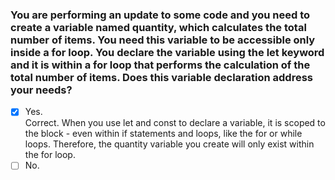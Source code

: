 ### You are performing an update to some code and you need to create a variable named quantity, which calculates the total number of items. You need this variable to be accessible only inside a for loop. You declare the variable using the let keyword and it is within a for loop that performs the calculation of the total number of items. Does this variable declaration address your needs?

- [x] Yes. <br>
      Correct. When you use let and const to declare a variable, it is scoped to the block - even within if statements and loops, like the for or while loops. Therefore, the quantity variable you create will only exist within the for loop.
- [ ] No.
